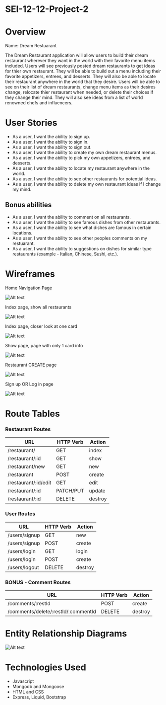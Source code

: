 # SEI-12-12-Project-2

# Overview
Name: Dream Restuarant

The Dream Restaurant application will allow users to build their dream restaurant wherever they want in the world with their favorite menu items included. Users will see previously posted dream restaurants to get ideas for thier own restaurant. They will be able to build out a menu including their favorite appetizers, entrees, and desserts. They will also be able to locate their restaurant anywhere in the world that they desire. Users will be able to see on their list of dream restaurants, change menu items as their desires change, relocate thier restaurant when needed, or delete their choices if they change their mind. They will also see ideas from a list of world renowned chefs and influencers. 

# User Stories

  - As a user, I want the ability to sign up.
  - As a user, I want the ability to sign in. 
  - As a user, I want the ability to sign out. 
  - As a user, I want the ability to create my own dream restaurant menus. 
  - As a user, I want the ability to pick my own appetizers, entrees, and desserts. 
  - As a user, I want the ability to locate my restaurant anywhere in the world.
  - As a user, I want the ability to see other restaurants for potential ideas.
  - As a user, I want the ability to delete my own restaurant ideas if I change my mind. 

  ## Bonus abilities
  - As a user, I want the ability to comment on all restaurants. 
  - As a user, I want the ability to see famous dishes from other restaurants. 
  - As a user, I want the ability to see what dishes are famous in certain locations. 
  - As a user, I want the ability to see other peoples comments on my restuarant. 
  - As a user, I want the ability to suggestions on dishes for similar type restaurants (example - Italian, Chinese, Sushi, etc.). 


# Wireframes

Home Navigation Page

![Alt text](readmePics/Screenshot%202023-01-21%20at%202.36.44%20PM.png)

Index page, show all restaurants

![Alt text](readmePics/Screenshot%202023-01-21%20at%202.36.30%20PM.png)

Index page, closer look at one card

![Alt text](readmePics/Screenshot%202023-01-21%20at%202.35.22%20PM.png)

Show page, page with only 1 card info

![Alt text](readmePics/Screenshot%202023-01-21%20at%202.37.08%20PM.png)

Restaurant CREATE page

![Alt text](readmePics/Screenshot%202023-01-21%20at%202.36.57%20PM.png)

Sign up OR Log in page

![Alt text](readmePics/Screenshot%202023-01-21%20at%202.58.48%20PM.png)

# Route Tables

### Restaurant Routes

| **URL**                | **HTTP Verb**|**Action**|
|------------------------|--------------|----------|
|   /restaurant/         | GET          | index  
|   /restaurant/:id      | GET          | show       
|   /restaurant/new      | GET          | new   
|   /restaurant          | POST         | create   
|   /restaurant/:id/edit | GET          | edit       
|   /restaurant/:id      | PATCH/PUT    | update    
|   /restaurant/:id      | DELETE       | destroy  

### User Routes

| **URL**          | **HTTP Verb**|**Action**|
|------------------|--------------|----------|
| /users/signup    | GET          | new  
| /users/signup    | POST         | create  
| /users/login     | GET          | login  
| /users/login     | POST         | create       
| /users/logout    | DELETE       | destroy   
 

### BONUS - Comment Routes

| **URL**                                   | **HTTP Verb**|**Action**|
|-------------------------------------------|--------------|----------|
| /comments/:restId                        | POST         | create  
| /comments/delete/:restId/:commentId      | DELETE       | destroy       


# Entity Relationship Diagrams


![Alt text](readmePics/Screenshot%202023-01-23%20at%2010.15.23%20AM.png)


# Technologies Used
 - Javascript
 - Mongodb and Mongoose
 - HTML and CSS
 - Express, Liquid, Bootstrap





